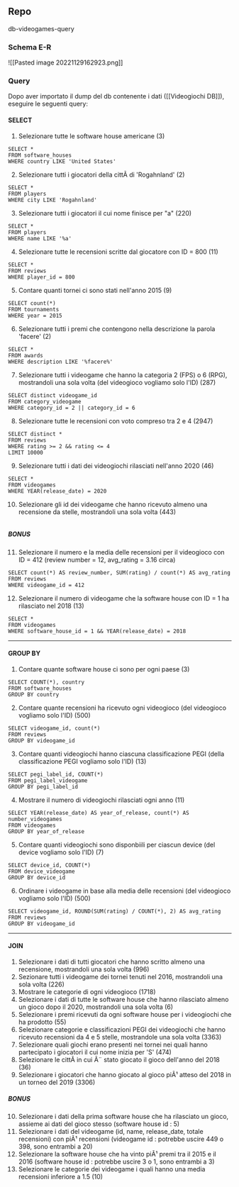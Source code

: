 ## Repo
db-videogames-query

### Schema E-R
![[Pasted image 20221129162923.png]]

### Query
Dopo aver importato il dump del db contenente i dati ([[Videogiochi DB]]), eseguire le seguenti query:
#### SELECT
1. Selezionare tutte le software house americane (3)
```
SELECT *
FROM software_houses
WHERE country LIKE 'United States'
```
2. Selezionare tutti i giocatori della cittÃ  di 'Rogahnland' (2)
```
SELECT *
FROM players
WHERE city LIKE 'Rogahnland'
```
3. Selezionare tutti i giocatori il cui nome finisce per "a" (220)
```
SELECT *
FROM players
WHERE name LIKE '%a'
```
4. Selezionare tutte le recensioni scritte dal giocatore con ID = 800 (11)
```
SELECT *
FROM reviews
WHERE player_id = 800
```
5. Contare quanti tornei ci sono stati nell'anno 2015 (9)
```
SELECT count(*)
FROM tournaments
WHERE year = 2015
```
6. Selezionare tutti i premi che contengono nella descrizione la parola 'facere' (2)
```
SELECT *
FROM awards
WHERE description LIKE '%facere%'
```
7. Selezionare tutti i videogame che hanno la categoria 2 (FPS) o 6 (RPG), mostrandoli una sola volta (del videogioco vogliamo solo l'ID) (287)
```
SELECT distinct videogame_id
FROM category_videogame
WHERE category_id = 2 || category_id = 6
```
8. Selezionare tutte le recensioni con voto compreso tra 2 e 4 (2947)
```
SELECT distinct *
FROM reviews
WHERE rating >= 2 && rating <= 4
LIMIT 10000
```
9. Selezionare tutti i dati dei videogiochi rilasciati nell'anno 2020 (46)
```
SELECT *
FROM videogames
WHERE YEAR(release_date) = 2020
```
10. Selezionare gli id dei videogame che hanno ricevuto almeno una recensione da stelle, mostrandoli una sola volta (443)
```

```
##### **BONUS**
11. Selezionare il numero e la media delle recensioni per il videogioco con ID = 412 (review number = 12, avg_rating = 3.16 circa)
```
SELECT count(*) AS review_number, SUM(rating) / count(*) AS avg_rating
FROM reviews
WHERE videogame_id = 412
```
12. Selezionare il numero di videogame che la software house con ID = 1 ha rilasciato nel 2018 (13)
```
SELECT *
FROM videogames
WHERE software_house_id = 1 && YEAR(release_date) = 2018
```

---

#### GROUP BY
1. Contare quante software house ci sono per ogni paese (3)
```
SELECT COUNT(*), country
FROM software_houses
GROUP BY country
```
2. Contare quante recensioni ha ricevuto ogni videogioco (del videogioco vogliamo solo l'ID) (500)
```
SELECT videogame_id, count(*)
FROM reviews
GROUP BY videogame_id
```
3. Contare quanti videogiochi hanno ciascuna classificazione PEGI (della classificazione PEGI vogliamo solo l'ID) (13)
```
SELECT pegi_label_id, COUNT(*)
FROM pegi_label_videogame
GROUP BY pegi_label_id
```
4. Mostrare il numero di videogiochi rilasciati ogni anno (11)
```
SELECT YEAR(release_date) AS year_of_release, count(*) AS number_videogames
FROM videogames
GROUP BY year_of_release
```
5. Contare quanti videogiochi sono disponbiili per ciascun device (del device vogliamo solo l'ID) (7)
```
SELECT device_id, COUNT(*)
FROM device_videogame
GROUP BY device_id
```
6. Ordinare i videogame in base alla media delle recensioni (del videogioco vogliamo solo l'ID) (500)
```
SELECT videogame_id, ROUND(SUM(rating) / COUNT(*), 2) AS avg_rating
FROM reviews
GROUP BY videogame_id
```

---

#### JOIN
1. Selezionare i dati di tutti giocatori che hanno scritto almeno una recensione, mostrandoli una sola volta (996)
2. Sezionare tutti i videogame dei tornei tenuti nel 2016, mostrandoli una sola volta (226)
3. Mostrare le categorie di ogni videogioco (1718)
4. Selezionare i dati di tutte le software house che hanno rilasciato almeno un gioco dopo il 2020, mostrandoli una sola volta (6)
5. Selezionare i premi ricevuti da ogni software house per i videogiochi che ha prodotto (55)
6. Selezionare categorie e classificazioni PEGI dei videogiochi che hanno ricevuto recensioni da 4 e 5 stelle, mostrandole una sola volta (3363)
7. Selezionare quali giochi erano presenti nei tornei nei quali hanno partecipato i giocatori il cui nome inizia per 'S' (474)
8. Selezionare le cittÃ  in cui Ã¨ stato giocato il gioco dell'anno del 2018 (36)
9. Selezionare i giocatori che hanno giocato al gioco piÃ¹ atteso del 2018 in un torneo del 2019 (3306)

##### **BONUS**
10. Selezionare i dati della prima software house che ha rilasciato un gioco, assieme ai dati del gioco stesso (software house id : 5)
11. Selezionare i dati del videogame (id, name, release_date, totale recensioni) con piÃ¹ recensioni (videogame id : potrebbe uscire 449 o 398, sono entrambi a 20)
12. Selezionare la software house che ha vinto piÃ¹ premi tra il 2015 e il 2016 (software house id : potrebbe uscire 3 o 1, sono entrambi a 3)
13. Selezionare le categorie dei videogame i quali hanno una media recensioni inferiore a 1.5 (10)